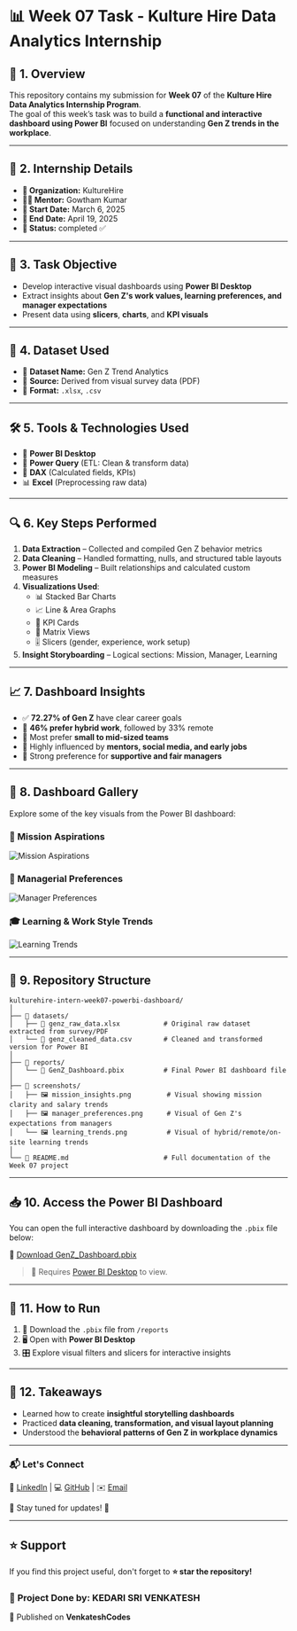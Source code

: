 # 📊 Week 07 Task - Kulture Hire Data Analytics Internship

## 🚀 1. Overview  
This repository contains my submission for **Week 07** of the **Kulture Hire Data Analytics Internship Program**.  
The goal of this week’s task was to build a **functional and interactive dashboard using Power BI** focused on understanding **Gen Z trends in the workplace**.

---

## 🏢 2. Internship Details  

- **🏢 Organization:** KultureHire  
- **👨‍🏫 Mentor:** Gowtham Kumar  
- **📅 Start Date:** March 6, 2025
- **📅 End Date:** April 19, 2025
- **📍 Status:** completed ✅  


---

## 🎯 3. Task Objective  
- Develop interactive visual dashboards using **Power BI Desktop**  
- Extract insights about **Gen Z's work values, learning preferences, and manager expectations**  
- Present data using **slicers**, **charts**, and **KPI visuals**  

---

## 📂 4. Dataset Used  
- 📄 **Dataset Name:** Gen Z Trend Analytics  
- 🔗 **Source:** Derived from visual survey data (PDF)  
- 📑 **Format:** `.xlsx`, `.csv`  

---

## 🛠️ 5. Tools & Technologies Used  
- 🔵 **Power BI Desktop**  
- 🧹 **Power Query** (ETL: Clean & transform data)  
- 📐 **DAX** (Calculated fields, KPIs)  
- 📊 **Excel** (Preprocessing raw data)  

---

## 🔍 6. Key Steps Performed  

1. **Data Extraction** – Collected and compiled Gen Z behavior metrics  
2. **Data Cleaning** – Handled formatting, nulls, and structured table layouts  
3. **Power BI Modeling** – Built relationships and calculated custom measures  
4. **Visualizations Used**:
   - 📊 Stacked Bar Charts  
   - 📈 Line & Area Graphs  
   - 🧮 KPI Cards  
   - 🧾 Matrix Views  
   - 🎚️ Slicers (gender, experience, work setup)  
5. **Insight Storyboarding** – Logical sections: Mission, Manager, Learning  

---

## 📈 7. Dashboard Insights  

- ✅ **72.27% of Gen Z** have clear career goals  
- 💼 **46% prefer hybrid work**, followed by 33% remote  
- 👥 Most prefer **small to mid-sized teams**  
- 🧠 Highly influenced by **mentors, social media, and early jobs**  
- 🧭 Strong preference for **supportive and fair managers**  

---

## 📸 8. Dashboard Gallery

Explore some of the key visuals from the Power BI dashboard:

### 🧭 Mission Aspirations
![Mission Aspirations](https://github.com/venkateshcodes/Internship/blob/d4d87861b7b41160148533f12101001974002853/KultureHire%20DA%20Intern/Functional%20dashboards%20Using%20PowerBI%20week-07/Mission%20Aspirations%20of%20Gen%20z.jpg)

### 👔 Managerial Preferences
![Manager Preferences](https://github.com/venkateshcodes/Internship/blob/d4d87861b7b41160148533f12101001974002853/KultureHire%20DA%20Intern/Functional%20dashboards%20Using%20PowerBI%20week-07/Manager%20Aspirations%20of%20Gen%20z.jpg)

### 🎓 Learning & Work Style Trends
![Learning Trends](https://github.com/venkateshcodes/Internship/blob/d4d87861b7b41160148533f12101001974002853/KultureHire%20DA%20Intern/Functional%20dashboards%20Using%20PowerBI%20week-07/Learning%20Aspirations%20of%20Gen%20z.jpg)


---

## 📁 9. Repository Structure


```
kulturehire-intern-week07-powerbi-dashboard/
│
├── 📁 datasets/
│   ├── 📄 genz_raw_data.xlsx           # Original raw dataset extracted from survey/PDF
│   └── 📄 genz_cleaned_data.csv        # Cleaned and transformed version for Power BI
│
├── 📁 reports/
│   └── 📄 GenZ_Dashboard.pbix          # Final Power BI dashboard file
│
├── 📁 screenshots/
│   ├── 🖼️ mission_insights.png         # Visual showing mission clarity and salary trends
│   ├── 🖼️ manager_preferences.png      # Visual of Gen Z's expectations from managers
│   └── 🖼️ learning_trends.png          # Visual of hybrid/remote/on-site learning trends
│
└── 📄 README.md                        # Full documentation of the Week 07 project

```

---

## 📥 10. Access the Power BI Dashboard

You can open the full interactive dashboard by downloading the `.pbix` file below:

🔗 [Download GenZ_Dashboard.pbix](https://github.com/venkateshcodes/Internship/blob/6cf251082f4812f04840625daa7d75784c6d5fa2/KultureHire%20DA%20Intern/Functional%20dashboards%20Using%20PowerBI%20week-07/Gen%20Z%20Dashboard.pbix)

> 📝 Requires [Power BI Desktop](https://www.microsoft.com/en-us/power-platform/products/power-bi/desktop) to view.
---

## 🏁 11. How to Run  

1. 🔽 Download the `.pbix` file from `/reports`  
2. 🖥️ Open with **Power BI Desktop**  
3. 🎛️ Explore visual filters and slicers for interactive insights  

---

## 🧠 12. Takeaways  

- Learned how to create **insightful storytelling dashboards**  
- Practiced **data cleaning, transformation, and visual layout planning**  
- Understood the **behavioral patterns of Gen Z in workplace dynamics**  

---

### 📬 Let's Connect  

💼 [LinkedIn](https://www.linkedin.com/in/kedari-sri-venkatesh-359056347) | 💻 [GitHub](https://github.com/venkateshcodes) | ✉️ [Email](srivenkatesh6.k@gmail.com)  

🔔 Stay tuned for updates! 🌟  

---

## ⭐ Support  
If you find this project useful, don't forget to **⭐ star the repository!**  

### 📌 **Project Done by:** **KEDARI SRI VENKATESH**  
📢 Published on **VenkateshCodes**  
